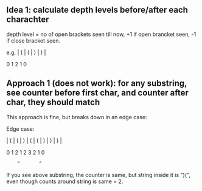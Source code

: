 
## Idea 1: calculate depth levels before/after each charachter

depth level = no of open brackets seen till now, +1 if open brancket seen, -1 if close bracket seen.

e.g.
| ( | ( | ) | ) |

0   1   2   1   0

## Approach 1 (does not work): for any substring, see counter before first char, and counter after char, they should match

This approach is fine, but breaks down in an edge case:

Edge case:

| ( | ( | ) | ( | ( | ) | ) | ) |

0   1   2   1   2   3   2   1   0

        ^       ^               

If you see above substring, the counter is same, but string inside it is ")(", even though counts around string is same = 2.


